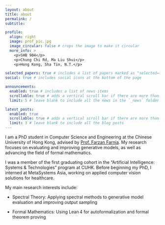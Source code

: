```yaml
---
layout: about
title: about
permalink: /
subtitle: 

profile:
  align: right
  image: prof_pic.jpg
  image_circular: false # crops the image to make it circular
  more_info: >
    <p>SHB 904</p>
    <p>Chung Chi Rd, Ma Liu Shui</p>
    <p>Hong Kong, Sha Tin, N.T.</p>

selected_papers: true # includes a list of papers marked as "selected={true}"
social: true # includes social icons at the bottom of the page

announcements:
  enabled: true # includes a list of news items
  scrollable: true # adds a vertical scroll bar if there are more than 3 news items
  limit: 5 # leave blank to include all the news in the `_news` folder

latest_posts:
  enabled: true
  scrollable: true # adds a vertical scroll bar if there are more than 3 new posts items
  limit: 3 # leave blank to include all the blog posts
---
```


I am a PhD student in Computer Science and Engineering at the Chinese University of Hong Kong, advised by [Prof. Farzan Farnia](https://www.cse.cuhk.edu.hk/people/faculty/farzan-farnia/). My research focuses on evaluating and improving generative models, as well as advancing the field of formal mathematics.

I was a member of the first graduating cohort in the “Artificial Intelligence: Systems & Technologies” program at CUHK. Before beginning my PhD, I interned at MetaSystems Asia, working on applied computer vision solutions for healthcare.

My main research interests include:

- Spectral Theory: Applying spectral methods to generative model evaluation and improving output sampling

- Formal Mathematics: Using Lean 4 for autoformalization and formal theorem proving